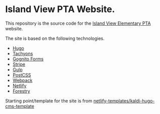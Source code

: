 # Island View PTA Website.
This repository is the source code for the [Island View Elementary PTA](http://www.islandviewpta.org) website.

The site is based on the following technologies.
- [Hugo](https://gohugo.io/)
- [Tachyons](http://tachyons.io/)
- [Gognito Forms](https://www.cognitoforms.com/)
- [Stripe](https://stripe.com/)
- [Gulp](https://gulpjs.com/)
- [PostCSS](http://postcss.org/)
- [Webpack](https://webpack.js.org/)
- [Netlify](https://www.netlify.com/)
- [Forestry](https://forestry.io/)

Starting point/template for the site is from [netlify-templates/kaldi-hugo-cms-template](https://github.com/netlify-templates/kaldi-hugo-cms-template)
